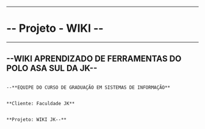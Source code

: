 # 

---

# 		                          -- Projeto - WIKI --

---







  
	

##      --**WIKI APRENDIZADO DE FERRAMENTAS DO POLO ASA SUL DA JK--**



  
		  
	

                                                                                                  --**EQUIPE DO CURSO DE GRADUAÇÃO EM SISTEMAS DE INFORMAÇÃO**

                                                                                                                                                                                                **Cliente: Faculdade JK**

                                                                                                                                                                                                            **Projeto: WIKI JK--**

  


